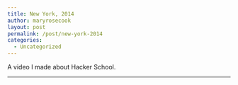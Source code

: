 ```yaml
---
title: New York, 2014
author: maryrosecook
layout: post
permalink: /post/new-york-2014
categories:
  - Uncategorized
---
```

A video I made about Hacker School.

<div class="video-container">
</div>

* * *